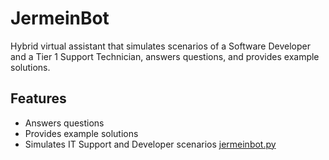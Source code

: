 # JermeinBot

Hybrid virtual assistant that simulates scenarios of a Software Developer and a Tier 1 Support Technician, answers questions, and provides example solutions.

## Features
- Answers questions
- Provides example solutions
- Simulates IT Support and Developer scenarios
[jermeinbot.py](https://github.com/user-attachments/files/22689228/jermeinbot.py)
